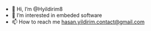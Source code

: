 - 👋 Hi, I’m @Hyildirim8
- 👀 I’m interested in embeded software
- 📫 How to reach me hasan.yildirim.contact@gmail.com


<!---
Hyildirim8/Hyildirim8 is a ✨ special ✨ repository because its `README.md` (this file) appears on your GitHub profile.
You can click the Preview link to take a look at your changes.
--->

